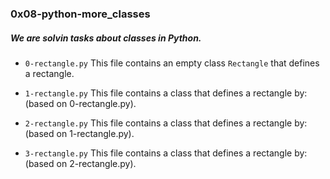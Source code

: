 ### 0x08-python-more_classes

##### We are solvin tasks about **classes** in Python.

* `0-rectangle.py` This file contains an empty class `Rectangle` that defines a rectangle.

* `1-rectangle.py` This file contains a class that defines a rectangle by: (based on 0-rectangle.py).

* `2-rectangle.py` This file contains a class that defines a rectangle by: (based on 1-rectangle.py).

* `3-rectangle.py` This file contains a class that defines a rectangle by: (based on 2-rectangle.py).